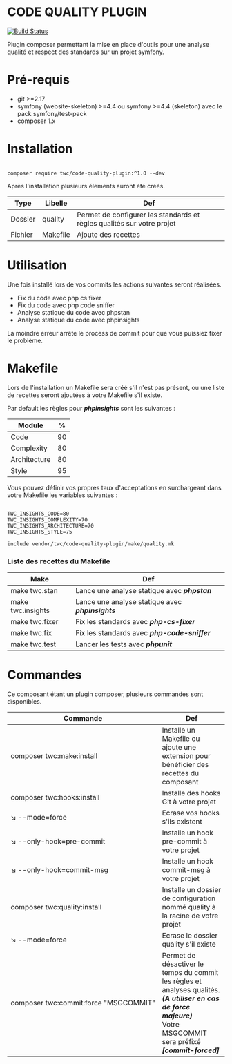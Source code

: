 # CODE QUALITY PLUGIN

[![Build Status](https://travis-ci.com/thewalkingcoder/code-quality-plugin.svg?branch=1.x)](https://travis-ci.com/thewalkingcoder/code-quality-plugin)

Plugin composer permettant la mise en place d'outils pour une  analyse qualité et respect des standards sur un projet symfony.

# Pré-requis

- git >=2.17
- symfony (website-skeleton) >=4.4 ou symfony >=4.4 (skeleton) avec le pack symfony/test-pack
- composer 1.x

# Installation

```

composer require twc/code-quality-plugin:^1.0 --dev

```

Après l'installation plusieurs élements auront été créés.

| Type | Libelle     |   Def     |
|------|-------------|-----------|
| Dossier | quality | Permet de configurer les standards et règles qualités sur votre projet | 
| Fichier | Makefile | Ajoute des recettes  | 

# Utilisation

Une fois installé lors de vos commits les actions suivantes seront réalisées.

- Fix du code avec php cs fixer
- Fix du code avec php code sniffer
- Analyse statique du code avec phpstan
- Analyse statique du code avec phpinsights

La moindre erreur arrête le process de commit pour que vous puissiez fixer le problème.

# Makefile

Lors de l'installation un Makefile sera créé s'il n'est pas présent, ou une liste de recettes seront ajoutées à votre Makefile s'il existe.

Par default les règles pour ***phpinsights*** sont les suivantes :

| Module | % |
|------|-----|
| Code | 90 |
| Complexity | 80 |
| Architecture | 80 |
| Style | 95 |

Vous pouvez définir vos propres taux d'acceptations en surchargeant dans votre Makefile les variables suivantes :

 ```

TWC_INSIGHTS_CODE=80
TWC_INSIGHTS_COMPLEXITY=70
TWC_INSIGHTS_ARCHITECTURE=70
TWC_INSIGHTS_STYLE=75

include vendor/twc/code-quality-plugin/make/quality.mk

```

### Liste des recettes du Makefile

| Make | Def |
|------|-----|
| make twc.stan | Lance une analyse statique avec ***phpstan***  | 
| make twc.insights | Lance une analyse statique avec ***phpinsights***  | 
| make twc.fixer | Fix les standards avec ***php-cs-fixer***  | 
| make twc.fix | Fix les standards avec ***php-code-sniffer***  | 
| make twc.test | Lancer les tests avec ***phpunit***  | 

# Commandes

Ce composant étant un plugin composer, plusieurs commandes sont disponibles.

| Commande | Def |
|----------|------|
| composer twc:make:install  | Installe un Makefile ou ajoute une extension pour bénéficier des recettes du composant |
| composer twc:hooks:install | Installe des hooks Git à votre projet |
|       ↘ --mode=force | Ecrase vos hooks s'ils existent |
|       ↘ --only-hook=pre-commit | Installe un hook pre-commit à votre projet |
|       ↘ --only-hook=commit-msg | Installe un hook commit-msg à votre projet |
| composer twc:quality:install | Installe un dossier de configuration nommé quality à la racine de votre projet |
|       ↘ --mode=force | Ecrase le dossier quality s'il existe |
| <nobr>composer twc:commit:force "MSGCOMMIT"</nobr> | Permet de désactiver le temps du commit les règles et analyses qualités. ***(A utiliser en cas de force majeure)***<br/> Votre MSGCOMMIT sera préfixé ***[commit-forced]*** |




